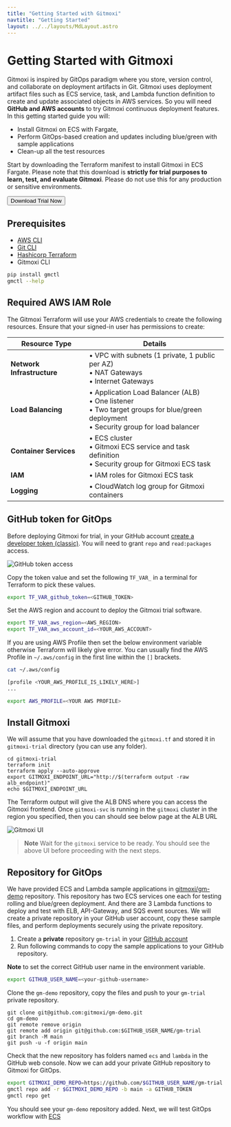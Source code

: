 ```yaml
---
title: "Getting Started with Gitmoxi"
navtitle: "Getting Started"
layout: ../../layouts/MdLayout.astro
---
```


# Getting Started with Gitmoxi
Gitmoxi is inspired by GitOps paradigm where you store, version control, and collaborate on deployment artifacts in Git. Gitmoxi uses deployment artifact files such as ECS service, task, and Lambda function definition to create and update associated objects in AWS services. So you will need **GitHub and AWS accounts** to try Gitmoxi continuous deployment features. In this getting started guide you will:

* Install Gitmoxi on ECS with Fargate, 
* Perform GitOps-based creation and updates including blue/green with sample applications
* Clean-up all the test resources

Start by downloading the Terraform manifest to install Gitmoxi in ECS Fargate. Please note that this download is **strictly for trial purposes to learn, test, and evaluate Gitmoxi**. Please do not use this for any production or sensitive environments.

<button id="downloadLink" class="bg-teal-600 text-white px-4 py-2 rounded hover:bg-teal-800">Download Trial Now</button>

## Prerequisites
* [AWS CLI](https://docs.aws.amazon.com/cli/latest/userguide/getting-started-install.html)
* [Git CLI](https://github.com/git-guides/install-git#install-git-on-mac)
* [Hashicorp Terraform](https://developer.hashicorp.com/terraform/tutorials/aws-get-started/install-cli)
* Gitmoxi CLI
```bash
pip install gmctl
gmctl --help
``` 
## Required AWS IAM Role

The Gitmoxi Terraform will use your AWS credentials to create the following resources. Ensure that your signed-in user has permissions to create:

| Resource Type | Details |
|---------------|---------|
| **Network Infrastructure** | • VPC with subnets (1 private, 1 public per AZ)<br>• NAT Gateways<br>• Internet Gateways |
| **Load Balancing** | • Application Load Balancer (ALB)<br>• One listener<br>• Two target groups for blue/green deployment<br>• Security group for load balancer |
| **Container Services** | • ECS cluster<br>• Gitmoxi ECS service and task definition<br>• Security group for Gitmoxi ECS task |
| **IAM** | • IAM roles for Gitmoxi ECS task<br> |
| **Logging** | • CloudWatch log group for Gitmoxi containers<br> |

## GitHub token for GitOps

Before deploying Gitmoxi for trial, in your GitHub account [create a developer token (classic)](https://docs.github.com/en/authentication/keeping-your-account-and-data-secure/managing-your-personal-access-tokens). You will need to grant `repo` and `read:packages` access.

![GitHub token access](/gh_token_access.png)

Copy the token value and set the following `TF_VAR_` in a terminal for Terraform to pick these values. 
```bash
export TF_VAR_github_token=<GITHUB_TOKEN>
```
Set the AWS region and account to deploy the Gitmoxi trial software.
```bash
export TF_VAR_aws_region=<AWS_REGION>
export TF_VAR_aws_account_id=<YOUR_AWS_ACCOUNT>
```
If you are using AWS Profile then set the below environment variable otherwise Terraform will likely give error. You can usually find the AWS Profile in `~/.aws/config` in the first line within the `[]` brackets.
```bash
cat ~/.aws/config

[profile <YOUR_AWS_PROFILE_IS_LIKELY_HERE>]
...
```
```bash
export AWS_PROFILE=<YOUR AWS PROFILE>
```

## Install Gitmoxi
We will assume that you have downloaded the `gitmoxi.tf` and stored it in `gitmoxi-trial` directory (you can use any folder).
```
cd gitmoxi-trial
terraform init
terraform apply --auto-approve
export GITMOXI_ENDPOINT_URL="http://$(terraform output -raw alb_endpoint)"
echo $GITMOXI_ENDPOINT_URL
```
The Terraform output will give the ALB DNS where you can access the Gitmoxi frontend. Once `gitmoxi-svc` is running in the `gitmoxi` cluster in the region you specified, then you can should see below page at the ALB URL

![Gitmoxi UI](/gitmoxi_ui_page.png)

> **Note** Wait for the `gitmoxi` service to be ready. You should see the above UI before proceeding with the next steps. 

## Repository for GitOps
We have provided ECS and Lambda sample applications in [gitmoxi/gm-demo](https://github.com/gitmoxi/gm-demo) repository. This repository has two ECS services one each for testing rolling and blue/green deployment. And there are 3 Lambda functions to deploy and test with ELB, API-Gateway, and SQS event sources. We will create a private repository in your GitHub user account, copy these sample files, and perform deployments securely using the private repository.

1. Create a **private** repository `gm-trial` in your <a href="https://github.com/new" target="_blank">GitHub account</a>
2. Run following commands to copy the sample applications to your GitHub repository. 

**Note** to set the correct GitHub user name in the environment variable.

```bash
export GITHUB_USER_NAME=<your-github-username>
```
Clone the `gm-demo` repository, copy the files and push to your `gm-trial` private repository.
```
git clone git@github.com:gitmoxi/gm-demo.git
cd gm-demo
git remote remove origin
git remote add origin git@github.com:$GITHUB_USER_NAME/gm-trial
git branch -M main
git push -u -f origin main
```
Check that the new repository has folders named `ecs` and `lambda` in the GitHub web console. Now we can add your private GitHub repository to Gitmoxi for GitOps.

```bash
export GITMOXI_DEMO_REPO=https://github.com/$GITHUB_USER_NAME/gm-trial
gmctl repo add -r $GITMOXI_DEMO_REPO -b main -a GITHUB_TOKEN
gmctl repo get
```
You should see your `gm-demo` repository added. Next, we will test GitOps workflow with [ECS](/docs/getting_started_ecs)